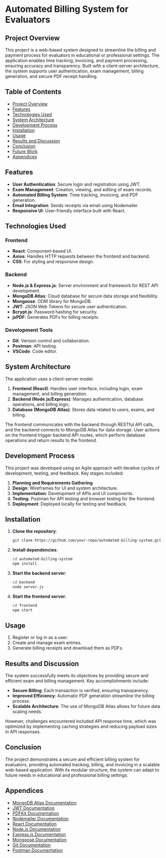 # Automated Billing System for Evaluators

## Project Overview
This project is a web-based system designed to streamline the billing and payment process for evaluators in educational or professional settings. The application enables time tracking, invoicing, and payment processing, ensuring accuracy and transparency. Built with a client-server architecture, the system supports user authentication, exam management, billing generation, and secure PDF receipt handling.

## Table of Contents
- [Project Overview](#project-overview)
- [Features](#features)
- [Technologies Used](#technologies-used)
- [System Architecture](#system-architecture)
- [Development Process](#development-process)
- [Installation](#installation)
- [Usage](#usage)
- [Results and Discussion](#results-and-discussion)
- [Conclusion](#conclusion)
- [Future Work](#future-work)
- [Appendices](#appendices)

## Features
- **User Authentication**: Secure login and registration using JWT.
- **Exam Management**: Creation, viewing, and editing of exam records.
- **Automated Billing System**: Time tracking, invoicing, and PDF generation.
- **Email Integration**: Sends receipts via email using Nodemailer.
- **Responsive UI**: User-friendly interface built with React.

## Technologies Used
### Frontend
- **React**: Component-based UI.
- **Axios**: Handles HTTP requests between the frontend and backend.
- **CSS**: For styling and responsive design.

### Backend
- **Node.js & Express.js**: Server environment and framework for REST API development.
- **MongoDB Atlas**: Cloud database for secure data storage and flexibility.
- **Mongoose**: ODM library for MongoDB.
- **JWT**: JSON Web Tokens for secure user authentication.
- **Bcrypt.js**: Password hashing for security.
- **jsPDF**: Generates PDFs for billing receipts.

### Development Tools
- **Git**: Version control and collaboration.
- **Postman**: API testing.
- **VSCode**: Code editor.

## System Architecture
The application uses a client-server model:
1. **Frontend (React)**: Handles user interface, including login, exam management, and billing generation.
2. **Backend (Node.js/Express)**: Manages authentication, database operations, and billing logic.
3. **Database (MongoDB Atlas)**: Stores data related to users, exams, and billing.

The frontend communicates with the backend through RESTful API calls, and the backend connects to MongoDB Atlas for data storage. User actions on the frontend trigger backend API routes, which perform database operations and return results to the frontend.

## Development Process
This project was developed using an Agile approach with iterative cycles of development, testing, and feedback. Key stages included:
1. **Planning and Requirements Gathering**
2. **Design**: Wireframes for UI and system architecture.
3. **Implementation**: Development of APIs and UI components.
4. **Testing**: Postman for API testing and browser testing for the frontend.
5. **Deployment**: Deployed locally for testing and feedback.

## Installation
1. **Clone the repository**:
   ```bash
   git clone https://github.com/your-repo/automated-billing-system.git
   ```
2. **Install dependencies**:
   ```bash
   cd automated-billing-system
   npm install
   ```
3. **Start the backend server**:
   ```bash
   cd backend
   node server.js
   ```
4. **Start the frontend server**:
   ```bash
   cd frontend
   npm start
   ```

## Usage
1. Register or log in as a user.
2. Create and manage exam entries.
3. Generate billing receipts and download them as PDFs.

## Results and Discussion
The system successfully meets its objectives by providing secure and efficient exam and billing management. Key accomplishments include:
- **Secure Billing**: Each transaction is verified, ensuring transparency.
- **Improved Efficiency**: Automatic PDF generation streamline the billing process.
- **Scalable Architecture**: The use of MongoDB Atlas allows for future data scaling needs.

However, challenges encountered included API response time, which was optimized by implementing caching strategies and reducing payload sizes in API responses.

## Conclusion
The project demonstrates a secure and efficient billing system for evaluators, providing automated tracking, billing, and invoicing in a scalable web-based application. With its modular structure, the system can adapt to future needs in educational and professional billing settings.

## Appendices
- [MongoDB Atlas Documentation](https://www.mongodb.com/docs/atlas/)
- [JWT Documentation](https://jwt.io/introduction/)
- [PDFKit Documentation](http://pdfkit.org/)
- [Nodemailer Documentation](https://nodemailer.com/about/)
- [React Documentation](https://reactjs.org/docs/getting-started.html)
- [Node.js Documentation](https://nodejs.org/en/docs/)
- [Express.js Documentation](https://expressjs.com/)
- [Mongoose Documentation](https://mongoosejs.com/docs/)
- [Git Documentation](https://git-scm.com/doc)
- [Postman Documentation](https://learning.postman.com/docs/getting-started/introduction/)
